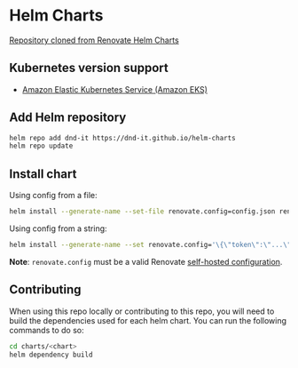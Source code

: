 # Helm Charts

[Repository cloned from Renovate Helm Charts](https://github.com/renovatebot/helm-charts)

## Kubernetes version support

- [Amazon Elastic Kubernetes Service (Amazon EKS)](https://endoflife.date/amazon-eks)

## Add Helm repository

```bash
helm repo add dnd-it https://dnd-it.github.io/helm-charts
helm repo update
```

## Install chart

Using config from a file:

```bash
helm install --generate-name --set-file renovate.config=config.json renovate/renovate
```

Using config from a string:

```bash
helm install --generate-name --set renovate.config='\{\"token\":\"...\"\}' renovate/renovate
```

**Note**: `renovate.config` must be a valid Renovate [self-hosted configuration](https://docs.renovatebot.com/self-hosted-configuration/).

## Contributing

When using this repo locally or contributing to this repo, you will need to build the dependencies used for each helm chart.
You can run the following commands to do so:

```bash
cd charts/<chart>
helm dependency build
```
